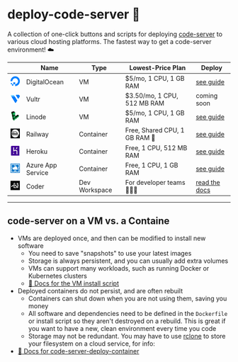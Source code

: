 # deploy-code-server 🚀

A collection of one-click buttons and scripts for deploying [code-server](https://github.com/cdr/code-server) to various cloud hosting platforms. The fastest way to get a code-server environment! ☁️

|                                                                                                                 | Name              | Type          | Lowest-Price Plan                     | Deploy                                                  |
| --------------------------------------------------------------------------------------------------------------- | ----------------- | ------------- | ------------------------------------- | ------------------------------------------------------- |
| [![DigitalOcean](img/logo/digitalocean.png)](https://digitalocean.com)                                          | DigitalOcean      | VM            | $5/mo, 1 CPU, 1 GB RAM                | [see guide](guides/digitalocean.md)                     |
| [![Vultr](img/logo/vultr.png)](https://vultr.com)                                                               | Vultr             | VM            | $3.50/mo, 1 CPU, 512 MB RAM           | coming soon                                             |
| [![Linode](img/logo/linode.png)](https://linode.com)                                                            | Linode            | VM            | $5/mo, 1 CPU, 1 GB RAM                | [see guide](guides/linode.md)                           |
| [![Railway](img/logo/railway.png)](https://railway.app)                                                         | Railway           | Container     | Free, Shared CPU, 1 GB RAM 🚀 | [see guide](guides/railway.md)                          |
| [![Heroku](img/logo/heroku.png)](https://heroku.com)                                                            | Heroku            | Container     | Free, 1 CPU, 512 MB RAM               | [see guide](guides/heroku.md)                           |
| [![Azure App Service](img/logo/azure-app-service.png)](https://azure.microsoft.com/en-us/services/app-service/) | Azure App Service | Container     | Free, 1 CPU, 1 GB RAM                 | [see guide](https://github.com/bpmct/code-server-azure) |
| [![Coder](img/logo/coder.png)](https://coder.com/docs)                                                          | Coder             | Dev Workspace | For developer teams 👨🏼‍💻                | [read the docs](https://coder.com/docs)                 |

---

## code-server on a VM vs. a Containe

- VMs are deployed once, and then can be modified to install new software
  - You need to save "snapshots" to use your latest images
  - Storage is always persistent, and you can usually add extra volumes
  - VMs can support many workloads, such as running Docker or Kubernetes clusters
  - [👀 Docs for the VM install script](deploy-vm/)
- Deployed containers do not persist, and are often rebuilt
  - Containers can shut down when you are not using them, saving you money
  - All software and dependencies need to be defined in the `Dockerfile` or install script so they aren't destroyed on a rebuild. This is great if you want to have a new, clean environment every time you code
  - Storage may not be redundant. You may have to use [rclone](https://rclone.org/) to store your filesystem on a cloud service, for info:
- [📄 Docs for code-server-deploy-container](deploy-container/)
